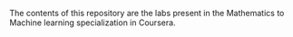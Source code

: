 The contents of this repository are the labs present in the Mathematics to Machine learning specialization in Coursera.
